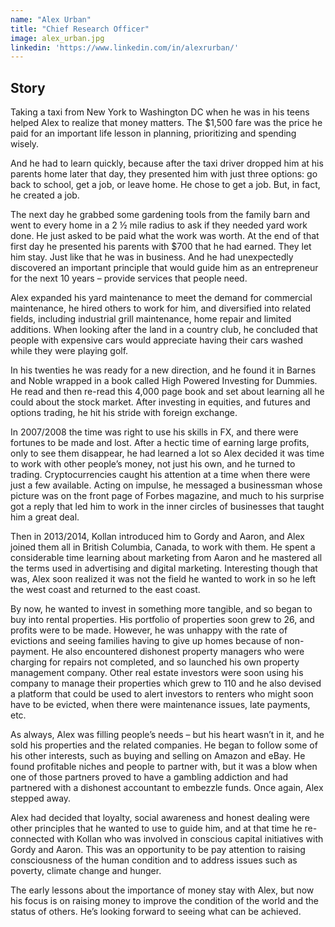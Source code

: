 ```yaml
---
name: "Alex Urban"
title: "Chief Research Officer"
image: alex_urban.jpg
linkedin: 'https://www.linkedin.com/in/alexrurban/'
---
```


## Story

Taking a taxi from New York to Washington DC when he was in his teens helped Alex to realize that money matters. The \$1,500 fare was the price he paid for an important life lesson in planning, prioritizing and spending wisely.

And he had to learn quickly, because after the taxi driver dropped him at his parents home later that day, they presented him with just three options: go back to school, get a job, or leave home. He chose to get a job. But, in fact, he created a job.

The next day he grabbed some gardening tools from the family barn and went to every home in a 2 ½ mile radius to ask if they needed yard work done. He just asked to be paid what the work was worth. At the end of that first day he presented his parents with \$700 that he had earned. They let him stay.
Just like that he was in business. And he had unexpectedly discovered an important principle that would guide him as an entrepreneur for the next 10 years – provide services that people need.

Alex expanded his yard maintenance to meet the demand for commercial maintenance, he hired others to work for him, and diversified into related fields, including industrial grill maintenance, home repair and limited additions. When looking after the land in a country club, he concluded that people with expensive cars would appreciate having their cars washed while they were playing golf.

In his twenties he was ready for a new direction, and he found it in Barnes and Noble wrapped in a book called High Powered Investing for Dummies. He read and then re-read this 4,000 page book and set about learning all he could about the stock market. After investing in equities, and futures and options trading, he hit his stride with foreign exchange.

In 2007/2008 the time was right to use his skills in FX, and there were fortunes to be made and lost. After a hectic time of earning large profits, only to see them disappear, he had learned a lot so Alex decided it was time to work with other people’s money, not just his own, and he turned to trading. Cryptocurrencies caught his attention at a time when there were just a few available. Acting on impulse, he messaged a businessman whose picture was on the front page of Forbes magazine, and much to his surprise got a reply that led him to work in the inner circles of businesses that taught him a great deal.

Then in 2013/2014, Kollan introduced him to Gordy and Aaron, and Alex joined them all in British Columbia, Canada, to work with them. He spent a considerable time learning about marketing from Aaron and he mastered all the terms used in advertising and digital marketing. Interesting though that was, Alex soon realized it was not the field he wanted to work in so he left the west coast and returned to the east coast.

By now, he wanted to invest in something more tangible, and so began to buy into rental properties. His portfolio of properties soon grew to 26, and profits were to be made. However, he was unhappy with the rate of evictions and seeing families having to give up homes because of non-payment. He also encountered dishonest property managers who were charging for repairs not completed, and so launched his own property management company. Other real estate investors were soon using his company to manage their properties which grew to 110 and he also devised a platform that could be used to alert investors to renters who might soon have to be evicted, when there were maintenance issues, late payments, etc.

As always, Alex was filling people’s needs – but his heart wasn’t in it, and he sold his properties and the related companies. He began to follow some of his other interests, such as buying and selling on Amazon and eBay. He found profitable niches and people to partner with, but it was a blow when one of those partners proved to have a gambling addiction and had partnered with a dishonest accountant to embezzle funds. Once again, Alex stepped away.

Alex had decided that loyalty, social awareness and honest dealing were other principles that he wanted to use to guide him, and at that time he re-connected with Kollan who was involved in conscious capital initiatives with Gordy and Aaron. This was an opportunity to be pay attention to raising consciousness of the human condition and to address issues such as poverty, climate change and hunger.

The early lessons about the importance of money stay with Alex, but now his focus is on raising money to improve the condition of the world and the status of others. He’s looking forward to seeing what can be achieved.

